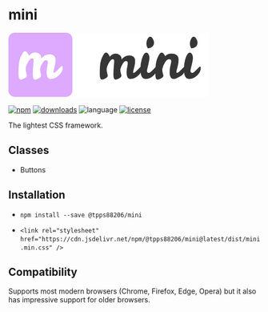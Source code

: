 # mini

![logo](logo.png)

[![npm](https://img.shields.io/npm/v/@tpps88206/mini.svg)](https://www.npmjs.com/package/@tpps88206/mini)
[![downloads](https://img.shields.io/npm/dt/@tpps88206/mini.svg)](https://www.npmjs.com/package/@tpps88206/mini)
![language](https://img.shields.io/badge/language-css-orange.svg)
[![license](https://img.shields.io/badge/license-MIT-000000.svg)](https://github.com/tpps88206/mini/blob/master/LICENSE)

The lightest CSS framework.

## Classes

* Buttons

## Installation

* `npm install --save @tpps88206/mini`

* `<link rel="stylesheet" href="https://cdn.jsdelivr.net/npm/@tpps88206/mini@latest/dist/mini.min.css" />`

## Compatibility

Supports most modern browsers (Chrome, Firefox, Edge, Opera) but it also has impressive support for older browsers.